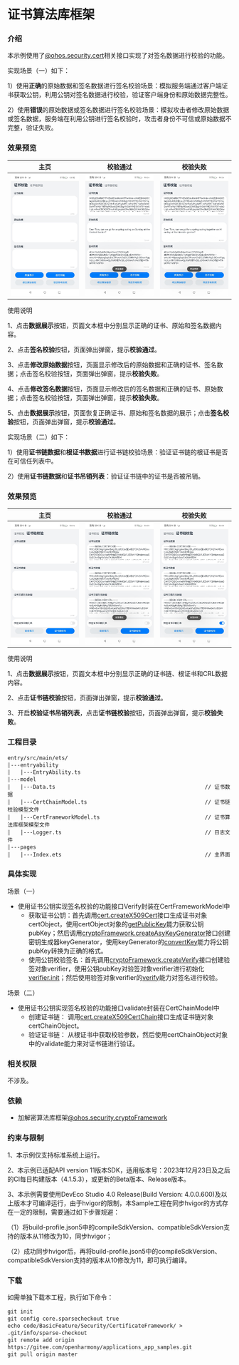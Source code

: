 # 证书算法库框架

### 介绍

本示例使用了[@ohos.security.cert](https://gitee.com/openharmony/docs/blob/master/zh-cn/application-dev/reference/apis-device-certificate-kit/js-apis-cert.md)相关接口实现了对签名数据进行校验的功能。

实现场景（一）如下：

1）使用**正确**的原始数据和签名数据进行签名校验场景：模拟服务端通过客户端证书获取公钥，利用公钥对签名数据进行校验，验证客户端身份和原始数据完整性。

2）使用**错误**的原始数据或签名数据进行签名校验场景：模拟攻击者修改原始数据或签名数据，服务端在利用公钥进行签名校验时，攻击者身份不可信或原始数据不完整，验证失败。

### 效果预览

|   主页    |                   校验通过                   |             校验失败             |
|:-------:|:------------------------------------------:|:---------------------------------------:|
| ![](screenshots/device/index.jpeg) | ![](screenshots/device/verify_success.jpeg) | ![](screenshots/device/verify_fail.jpeg) |

使用说明

1、点击**数据展示**按钮，页面文本框中分别显示正确的证书、原始和签名数据内容。

2、点击**签名校验**按钮，页面弹出弹窗，提示**校验通过**。

3、点击**修改原始数据**按钮，页面显示修改后的原始数据和正确的证书、签名数据；点击签名校验按钮，页面弹出弹窗，提示**校验失败**。

4、点击**修改签名数据**按钮，页面显示修改后的签名数据和正确的证书、原始数据；点击签名校验按钮，页面弹出弹窗，提示**校验失败**。

5、点击**数据展示**按钮，页面恢复正确证书、原始和签名数据的展示；点击**签名校验**按钮，页面弹出弹窗，提示**校验通过**。

实现场景（二）如下：

1）使用**证书链数据**和**根证书数据**进行证书链校验场景：验证证书链的根证书是否在可信任列表中。

2）使用**证书链数据**和**证书吊销列表**：验证证书链中的证书是否被吊销。

### 效果预览

|                    主页                    |                    校验通过                    |                校验失败                |
|:----------------------------------------:|:------------------------------------------:|:----------------------------------:|
| ![](screenshots/device/chain_index.jpeg) | ![](screenshots/device/chain_success.jpeg) | ![](screenshots/device/chain_fail.jpeg) |

使用说明

1、点击**数据展示**按钮，页面文本框中分别显示正确的证书链、根证书和CRL数据内容。

2、点击**证书链校验**按钮，页面弹出弹窗，提示**校验通过**。

3、开启**校验证书吊销列表**，点击**证书链校验**按钮，页面弹出弹窗，提示**校验失败**。


### 工程目录

```
entry/src/main/ets/
|---entryability
|   |---EntryAbility.ts       
|---model
|   |---Data.ts                                               // 证书数据
|   |---CertChainModel.ts                                     // 证书链校验模型文件
|   |---CertFrameworkModel.ts                                 // 证书算法库框架模型文件
|   |---Logger.ts                                             // 日志文件
|---pages
|   |---Index.ets                                             // 主界面
```

### 具体实现

场景（一）
* 使用证书公钥实现签名校验的功能接口Verify封装在CertFrameworkModel中
    * 获取证书公钥：首先调用[cert.createX509Cert](https://gitee.com/openharmony/docs/blob/master/zh-cn/application-dev/reference/apis-device-certificate-kit/js-apis-cert.md#cryptocertcreatex509cert)接口生成证书对象certObject，使用certObject对象的[getPublicKey](https://gitee.com/openharmony/docs/blob/master/zh-cn/application-dev/reference/apis-device-certificate-kit/js-apis-cert.md#getpublickey)能力获取公钥pubKey；然后调用[cryptoFramework.createAsyKeyGenerator](https://gitee.com/openharmony/docs/blob/master/zh-cn/application-dev/reference/apis-crypto-architecture-kit/js-apis-cryptoFramework.md#cryptoframeworkcreateasykeygenerator)接口创建密钥生成器keyGenerator，使用keyGenerator的[convertKey](https://gitee.com/openharmony/docs/blob/master/zh-cn/application-dev/reference/apis-crypto-architecture-kit/js-apis-cryptoFramework.md#convertkey-1)能力将公钥pubKey转换为正确的格式。
    * 使用公钥校验签名：首先调用[cryptoFramework.createVerify](https://gitee.com/openharmony/docs/blob/master/zh-cn/application-dev/reference/apis-crypto-architecture-kit/js-apis-cryptoFramework.md#cryptoframeworkcreateverify)接口创建验签对象verifier，使用公钥pubKey对验签对象verifier进行初始化[verifier.init](https://gitee.com/openharmony/docs/blob/master/zh-cn/application-dev/reference/apis-crypto-architecture-kit/js-apis-cryptoFramework.md#init-6)；然后使用验签对象verifier的[verify](https://gitee.com/openharmony/docs/blob/master/zh-cn/application-dev/reference/apis-crypto-architecture-kit/js-apis-cryptoFramework.md#verify-1)能力对签名进行校验。

场景（二）
* 使用证书公钥实现签名校验的功能接口validate封装在CertChainModel中
  * 创建证书链： 调用[cert.createX509CertChain](https://gitee.com/openharmony/docs/blob/master/zh-cn/application-dev/reference/apis-device-certificate-kit/js-apis-cert.md)接口生成证书链对象certChainObject。
  * 验证证书链： 从根证书中获取校验参数，然后使用certChainObject对象中的validate能力来对证书链进行验证。

### 相关权限

不涉及。

### 依赖

* 加解密算法库框架[@ohos.security.cryptoFramework](https://gitee.com/openharmony/docs/blob/master/zh-cn/application-dev/reference/apis-crypto-architecture-kit/js-apis-cryptoFramework.md)

### 约束与限制

1、本示例仅支持标准系统上运行。

2、本示例已适配API version 11版本SDK，适用版本号：2023年12月23日及之后的CI每日构建版本（4.1.5.3），或更新的Beta版本、Release版本。

3、本示例需要使用DevEco Studio 4.0 Release(Build Version: 4.0.0.600)及以上版本才可编译运行，由于hvigor的限制，本Sample工程在同步hvigor的方式存在一定的限制，需要通过如下步骤规避：

（1）将build-profile.json5中的compileSdkVersion、compatibleSdkVersion支持的版本从11修改为10，同步hvigor；

（2）成功同步hvigor后，再将build-profile.json5中的compileSdkVersion、compatibleSdkVersion支持的版本从10修改为11，即可执行编译。

### 下载

 如需单独下载本工程，执行如下命令： 

```
git init
git config core.sparsecheckout true
echo code/BasicFeature/Security/CertificateFramework/ > .git/info/sparse-checkout
git remote add origin https://gitee.com/openharmony/applications_app_samples.git
git pull origin master
```

